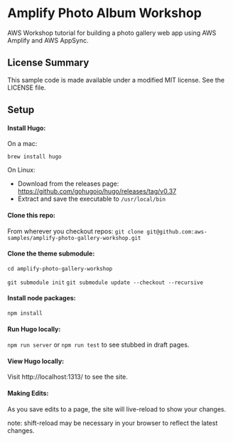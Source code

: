 # Amplify Photo Album Workshop
AWS Workshop tutorial for building a photo gallery web app using AWS Amplify and AWS AppSync.

## License Summary

This sample code is made available under a modified MIT license. See the LICENSE file.

## Setup

#### Install Hugo:
On a mac:

`brew install hugo`

On Linux:
  - Download from the releases page: https://github.com/gohugoio/hugo/releases/tag/v0.37
  - Extract and save the executable to `/usr/local/bin`

#### Clone this repo:
From wherever you checkout repos:
`git clone git@github.com:aws-samples/amplify-photo-gallery-workshop.git`

#### Clone the theme submodule:
`cd amplify-photo-gallery-workshop`

`git submodule init`
`git submodule update --checkout --recursive`

#### Install node packages:
`npm install`

#### Run Hugo locally:
`npm run server`
or
`npm run test` to see stubbed in draft pages.

#### View Hugo locally:
Visit http://localhost:1313/ to see the site.

#### Making Edits:
As you save edits to a page, the site will live-reload to show your changes.

note: shift-reload may be necessary in your browser to reflect the latest changes.
